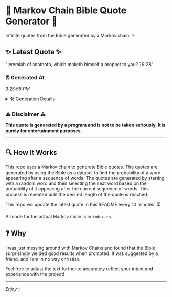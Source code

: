 # 📖 Markov Chain Bible Quote Generator 📖

Infinite quotes from the Bible generated by a Markov chain. ✨

## ✨ Latest Quote ✨
"jeremiah of anathoth, which maketh himself a prophet to you? 29:28"

### ⏰ Generated At
*3:25:55 PM*

<details>
    <summary>🛠️ Generation Details</summary>
    <p>
        <strong>🌱 Seed:</strong> jeremiah<br>
        <strong>🔄 Iterations:</strong> 10<br>
        <strong>📜 Context History:</strong><br>[ jeremiah ]: of<br>[ jeremiah, of ]: anathoth,<br>[ jeremiah, of, anathoth, ]: which<br>[ jeremiah, of, anathoth,, which ]: maketh<br>[ jeremiah, of, anathoth,, which, maketh ]: himself<br>[ jeremiah, of, anathoth,, which, maketh, himself ]: a<br>[ of, anathoth,, which, maketh, himself, a ]: prophet<br>[ anathoth,, which, maketh, himself, a, prophet ]: to<br>[ which, maketh, himself, a, prophet, to ]: you?<br>[ maketh, himself, a, prophet, to, you? ]: 29:28<br>
    </p>
</details>

### ⚠️ Disclaimer ⚠️
**This quote is generated by a program and is not to be taken seriously. It is purely for entertainment purposes.**

---

## 🔍 How It Works

This repo uses a Markov chain to generate Bible quotes. The quotes are generated by using the Bible as a dataset to find the probability of a word appearing after a sequence of words. The quotes are generated by starting with a random word and then selecting the next word based on the probability of it appearing after the current sequence of words. This process is repeated until the desired length of the quote is reached.

This repo will update the latest quote in this README every 10 minutes. ⏳

All code for the actual Markov chain is in `index.ts`.

## ❓ Why

I was just messing around with Markov Chains and found that the Bible surprisingly yielded good results when prompted. 
It was suggested by a friend, and I am in no way christian.

Feel free to adjust the text further to accurately reflect your intent and experience with the project!

---

*Enjoy*✨
